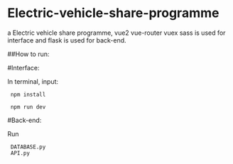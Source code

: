 # Electric-vehicle-share-programme
a Electric vehicle share programme, vue2 vue-router vuex sass is used for interface and flask is used for back-end.

##How to run:


#Interface:

  In terminal, input:
 ```
  npm install
  
  npm run dev
```  
#Back-end:

Run 
 ```
  DATABASE.py 
  API.py 
```
